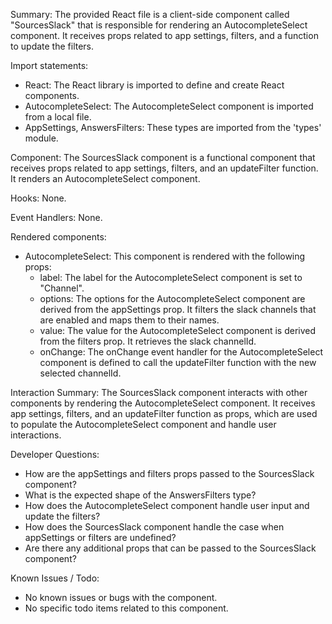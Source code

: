 Summary:
The provided React file is a client-side component called "SourcesSlack" that is responsible for rendering an AutocompleteSelect component. It receives props related to app settings, filters, and a function to update the filters.

Import statements:
- React: The React library is imported to define and create React components.
- AutocompleteSelect: The AutocompleteSelect component is imported from a local file.
- AppSettings, AnswersFilters: These types are imported from the 'types' module.

Component:
The SourcesSlack component is a functional component that receives props related to app settings, filters, and an updateFilter function. It renders an AutocompleteSelect component.

Hooks:
None.

Event Handlers:
None.

Rendered components:
- AutocompleteSelect: This component is rendered with the following props:
  - label: The label for the AutocompleteSelect component is set to "Channel".
  - options: The options for the AutocompleteSelect component are derived from the appSettings prop. It filters the slack channels that are enabled and maps them to their names.
  - value: The value for the AutocompleteSelect component is derived from the filters prop. It retrieves the slack channelId.
  - onChange: The onChange event handler for the AutocompleteSelect component is defined to call the updateFilter function with the new selected channelId.

Interaction Summary:
The SourcesSlack component interacts with other components by rendering the AutocompleteSelect component. It receives app settings, filters, and an updateFilter function as props, which are used to populate the AutocompleteSelect component and handle user interactions.

Developer Questions:
- How are the appSettings and filters props passed to the SourcesSlack component?
- What is the expected shape of the AnswersFilters type?
- How does the AutocompleteSelect component handle user input and update the filters?
- How does the SourcesSlack component handle the case when appSettings or filters are undefined?
- Are there any additional props that can be passed to the SourcesSlack component?

Known Issues / Todo:
- No known issues or bugs with the component.
- No specific todo items related to this component.